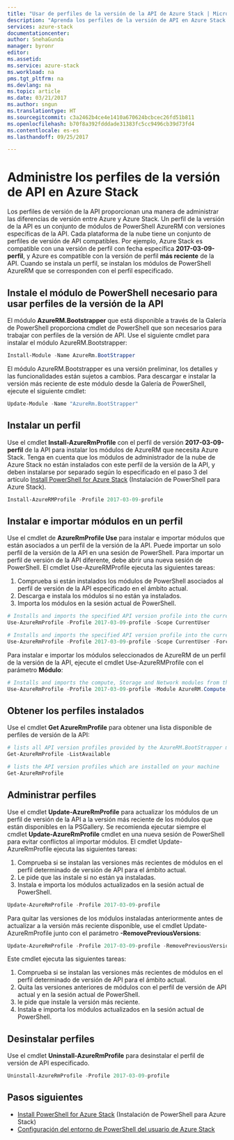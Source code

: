 ```yaml
---
title: "Usar de perfiles de la versión de la API de Azure Stack | Microsoft Docs"
description: "Aprenda los perfiles de la versión de API en Azure Stack."
services: azure-stack
documentationcenter: 
author: SnehaGunda
manager: byronr
editor: 
ms.assetid: 
ms.service: azure-stack
ms.workload: na
pms.tgt_pltfrm: na
ms.devlang: na
ms.topic: article
ms.date: 03/21/2017
ms.author: sngun
ms.translationtype: HT
ms.sourcegitcommit: c3a2462b4ce4e1410a670624bcbcec26fd51b811
ms.openlocfilehash: b70f8a392fdddade31383fc5cc9496cb39d73fd4
ms.contentlocale: es-es
ms.lasthandoff: 09/25/2017

---
```


# <a name="manage-api-version-profiles-in-azure-stack"></a>Administre los perfiles de la versión de API en Azure Stack

Los perfiles de versión de la API proporcionan una manera de administrar las diferencias de versión entre Azure y Azure Stack. Un perfil de la versión de la API es un conjunto de módulos de PowerShell AzureRM con versiones específicas de la API. Cada plataforma de la nube tiene un conjunto de perfiles de versión de API compatibles. Por ejemplo, Azure Stack es compatible con una versión de perfil con fecha específica **2017-03-09-perfil**, y Azure es compatible con la versión de perfil **más reciente** de la API. Cuando se instala un perfil, se instalan los módulos de PowerShell AzureRM que se corresponden con el perfil especificado.

## <a name="install-the-powershell-module-required-to-use-api-version-profiles"></a>Instale el módulo de PowerShell necesario para usar perfiles de la versión de la API

El módulo **AzureRM.Bootstrapper** que está disponible a través de la Galería de PowerShell proporciona cmdlet de PowerShell que son necesarios para trabajar con perfiles de la versión de API. Use el siguiente cmdlet para instalar el módulo AzureRM.Bootstrapper:

```PowerShell
Install-Module -Name AzureRm.BootStrapper
```
El módulo AzureRM.Bootstrapper es una versión preliminar, los detalles y las funcionalidades están sujetos a cambios. Para descargar e instalar la versión más reciente de este módulo desde la Galería de PowerShell, ejecute el siguiente cmdlet:

```PowerShell
Update-Module -Name "AzureRm.BootStrapper"
```

## <a name="install-a-profile"></a>Instalar un perfil

Use el cmdlet **Install-AzureRmProfile** con el perfil de versión **2017-03-09-perfil** de la API para instalar los módulos de AzureRM que necesita Azure Stack. Tenga en cuenta que los módulos de administrador de la nube de Azure Stack no están instalados con este perfil de la versión de la API, y deben instalarse por separado según lo especificado en el paso 3 del artículo [Install PowerShell for Azure Stack](azure-stack-powershell-install.md) (Instalación de PowerShell para Azure Stack).

```PowerShell 
Install-AzureRMProfile -Profile 2017-03-09-profile
```
## <a name="install-and-import-modules-in-a-profile"></a>Instalar e importar módulos en un perfil

Use el cmdlet de **AzureRmProfile Use** para instalar e importar módulos que están asociados a un perfil de la versión de la API. Puede importar un solo perfil de la versión de la API en una sesión de PowerShell. Para importar un perfil de versión de la API diferente, debe abrir una nueva sesión de PowerShell. El cmdlet Use-AzureRMProfile ejecuta las siguientes tareas:  
1. Comprueba si están instalados los módulos de PowerShell asociados al perfil de versión de la API especificado en el ámbito actual.  
2. Descarga e instala los módulos si no están ya instalados.   
3. Importa los módulos en la sesión actual de PowerShell. 

```PowerShell
# Installs and imports the specified API version profile into the current PowerShell session.
Use-AzureRmProfile -Profile 2017-03-09-profile -Scope CurrentUser

# Installs and imports the specified API version profile into the current PowerShell session without any prompts
Use-AzureRmProfile -Profile 2017-03-09-profile -Scope CurrentUser -Force
```

Para instalar e importar los módulos seleccionados de AzureRM de un perfil de la versión de la API, ejecute el cmdlet Use-AzureRMProfile con el parámetro **Módulo**:

```PowerShell
# Installs and imports the compute, Storage and Network modules from the specified API version profile into your current PowerShell session.
Use-AzureRmProfile -Profile 2017-03-09-profile -Module AzureRM.Compute, AzureRM.Storage, AzureRM.Network
```

## <a name="get-the-installed-profiles"></a>Obtener los perfiles instalados

Use el cmdlet **Get AzureRmProfile** para obtener una lista disponible de perfiles de versión de la API: 

```PowerShell
# lists all API version profiles provided by the AzureRM.BootStrapper module.
Get-AzureRmProfile -ListAvailable 

# lists the API version profiles which are installed on your machine
Get-AzureRmProfile
```
## <a name="update-profiles"></a>Administrar perfiles

Use el cmdlet **Update-AzureRmProfile** para actualizar los módulos de un perfil de versión de la API a la versión más reciente de los módulos que están disponibles en la PSGallery. Se recomienda ejecutar siempre el cmdlet **Update-AzureRmProfile** cmdlet en una nueva sesión de PowerShell para evitar conflictos al importar módulos. El cmdlet Update-AzureRmProfile ejecuta las siguientes tareas:

1. Comprueba si se instalan las versiones más recientes de módulos en el perfil determinado de versión de API para el ámbito actual.  
2. Le pide que las instale si no están ya instaladas.  
3. Instala e importa los módulos actualizados en la sesión actual de PowerShell.  

```PowerShell
Update-AzureRmProfile -Profile 2017-03-09-profile
```

Para quitar las versiones de los módulos instaladas anteriormente antes de actualizar a la versión más reciente disponible, use el cmdlet Update-AzureRmProfile junto con el parámetro **-RemovePreviousVersions**:

```PowerShell 
Update-AzureRmProfile -Profile 2017-03-09-profile -RemovePreviousVersions
```

Este cmdlet ejecuta las siguientes tareas:  

1. Comprueba si se instalan las versiones más recientes de módulos en el perfil determinado de versión de API para el ámbito actual.  
2. Quita las versiones anteriores de módulos con el perfil de versión de API actual y en la sesión actual de PowerShell.  
4. le pide que instale la versión más reciente.  
5. Instala e importa los módulos actualizados en la sesión actual de PowerShell.  
 
## <a name="uninstall-profiles"></a>Desinstalar perfiles

Use el cmdlet **Uninstall-AzureRmProfile** para desinstalar el perfil de versión de API especificado.

```PowerShell 
Uninstall-AzureRmProfile -Profile 2017-03-09-profile
```

## <a name="next-steps"></a>Pasos siguientes
* [Install PowerShell for Azure Stack](azure-stack-powershell-install.md) (Instalación de PowerShell para Azure Stack)
* [Configuración del entorno de PowerShell del usuario de Azure Stack](azure-stack-powershell-configure-user.md)  

